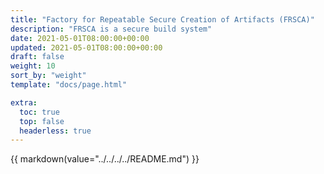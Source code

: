 ```yaml
---
title: "Factory for Repeatable Secure Creation of Artifacts (FRSCA)"
description: "FRSCA is a secure build system"
date: 2021-05-01T08:00:00+00:00
updated: 2021-05-01T08:00:00+00:00
draft: false
weight: 10
sort_by: "weight"
template: "docs/page.html"

extra:
  toc: true
  top: false
  headerless: true
---
```


{{ markdown(value="../../../../README.md") }}
